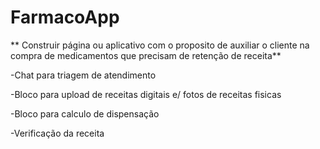 # FarmacoApp

** Construir página ou aplicativo com o proposito de auxiliar o cliente na compra de medicamentos que precisam de retenção de receita**

-Chat para triagem de atendimento

-Bloco para upload de receitas digitais e/ fotos de receitas fisicas

-Bloco para calculo de dispensação

-Verificação da receita
